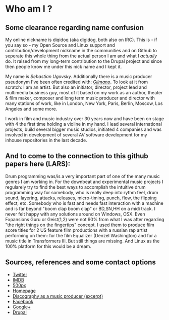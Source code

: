 # Who am I ?

## Some clearance regarding name confusion

My online nickname is diqidoq (aka digidog, both also on IRC). This is - if you say so -  my Open Source and Linux support and contribution/development nickname in the communities and on Github to seperate this whole thing from the actual person I am and what I *actually* do. It raised from my long-term contribution to the Drupal project and since then people know me under this nick name and I kept it. 

My name is *Sebastian Ugovsky*. Additionally there is a music producer pseudonym I've been often credited with: [*Gilmano*](https://www.google.de/search?q=Gilmano). To look at it from scratch: I am an artist. But also an initiator, director, project lead and multimedia business guy, most of it based on my work as an author, theater & film maker, composer and long term music producer and director with many stations of work, like in London, New York, Paris, Berlin, Moscow, Los Angeles and some more.

I work in film and music industry over 30 years now and have been on stage with 4 the first time holding a violine in my hand. I lead several international projects, build several bigger music studios, initiated 4 companies and was involved in development of several AV software development for my inhouse repositories in the last decade.

## And to come to the connection to this github papers here (LARS):

Drum programming was/is a very important part of one of the many music genres I am working in. For the downbeat and experimental music projects I regularely try to find the best ways to accomplish the intuitive drum programming way for somebody, who is really deep into rythm feel, drum sound, layering, attacks, releases, micro-timing, punch, flow, the flipping effect, etc. Somebody who is fast and needs fast interaction with a machine and is far beyond "boom clap boom clap" or BD,SN,HH on a midi track. I never felt happy with any solutions around on Windows, OSX. Even Fxpansions Guru or Geist(1,2) were not 90% from what I was after regarding "the right things on the fingertips" concept. I used them to produce film score titles for 2 US feature film productions with a russian rap artist performing on them: for the film Equalizer (Denzel Washington) and for a music title in Transformers III. But still things are missing. And Linux as the 100% platform for this would be a dream.

## Sources, references and some contact options

 + [Twitter](https://twitter.com/ugovsky)
 + [IMDB](http://www.imdb.com/name/nm3067014/)
 + [500px](https://500px.com/sebastianugovsky)
 + [Homepage](http://ugovsky.com)
 + [Discography as a music producer (excerpt)](https://www.discogs.com/artist/2107065-Gilmano)
 + [Facebook](https://facebook.com/SebastianUgovsky/)
 + [Google+](https://plus.google.com/+SebastianUgovsky)
 + [Drupal](https://www.drupal.org/u/diqidoq)
